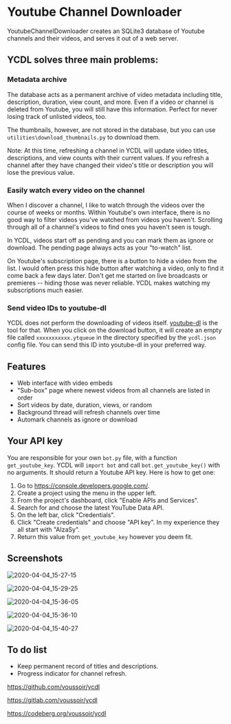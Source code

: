 Youtube Channel Downloader
==========================

YoutubeChannelDownloader creates an SQLite3 database of Youtube channels and their videos, and serves it out of a web server.

## YCDL solves three main problems:

### Metadata archive

The database acts as a permanent archive of video metadata including title, description, duration, view count, and more. Even if a video or channel is deleted from Youtube, you will still have this information. Perfect for never losing track of unlisted videos, too.

The thumbnails, however, are not stored in the database, but you can use `utilities\download_thumbnails.py` to download them.

Note: At this time, refreshing a channel in YCDL will update video titles, descriptions, and view counts with their current values. If you refresh a channel after they have changed their video's title or description you will lose the previous value.

### Easily watch every video on the channel

When I discover a channel, I like to watch through the videos over the course of weeks or months. Within Youtube's own interface, there is no good way to filter videos you've watched from videos you haven't. Scrolling through all of a channel's videos to find ones you haven't seen is tough.

In YCDL, videos start off as pending and you can mark them as ignore or download. The pending page always acts as your "to-watch" list.

On Youtube's subscription page, there is a button to hide a video from the list. I would often press this hide button after watching a video, only to find it come back a few days later. Don't get me started on live broadcasts or premieres -- hiding those was never reliable. YCDL makes watching my subscriptions much easier.

### Send video IDs to youtube-dl

YCDL does not perform the downloading of videos itself. [youtube-dl](https://github.com/ytdl-org/youtube-dl) is the tool for that. When you click on the download button, it will create an empty file called `xxxxxxxxxxx.ytqueue` in the directory specified by the `ycdl.json` config file. You can send this ID into youtube-dl in your preferred way.

## Features

- Web interface with video embeds
- "Sub-box" page where newest videos from all channels are listed in order
- Sort videos by date, duration, views, or random
- Background thread will refresh channels over time
- Automark channels as ignore or download

## Your API key

You are responsible for your own `bot.py` file, with a function `get_youtube_key`. YCDL will `import bot` and call `bot.get_youtube_key()` with no arguments. It should return a Youtube API key. Here is how to get one:

1. Go to https://console.developers.google.com/.
2. Create a project using the menu in the upper left.
3. From the project's dashboard, click "Enable APIs and Services".
4. Search for and choose the latest YouTube Data API.
5. On the left bar, click "Credentials".
6. Click "Create credentials" and choose "API key". In my experience they all start with "AIzaSy".
7. Return this value from `get_youtube_key` however you deem fit.

## Screenshots

![2020-04-04_15-27-15](https://user-images.githubusercontent.com/7299570/78462830-ca4f9900-768a-11ea-98c9-a4e622d3da62.png)

![2020-04-04_15-29-25](https://user-images.githubusercontent.com/7299570/78462831-cb80c600-768a-11ea-9ff0-517c231e0469.png)

![2020-04-04_15-36-05](https://user-images.githubusercontent.com/7299570/78462832-cb80c600-768a-11ea-9b86-529e1a22616c.png)

![2020-04-04_15-36-10](https://user-images.githubusercontent.com/7299570/78462833-cc195c80-768a-11ea-9cac-208b8c79cad9.png)

![2020-04-04_15-40-27](https://user-images.githubusercontent.com/7299570/78462834-cc195c80-768a-11ea-942b-e89a3dabe64d.png)

## To do list

- Keep permanent record of titles and descriptions.
- Progress indicator for channel refresh.

https://github.com/voussoir/ycdl

https://gitlab.com/voussoir/ycdl

https://codeberg.org/voussoir/ycdl

